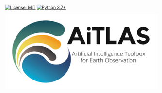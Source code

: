 [![License: MIT](https://img.shields.io/badge/License-MIT-yellow.svg)](https://github.com/a-norcliffe/sonode/blob/master/LICENSE) [![Python 3.7+](https://img.shields.io/badge/python-3.7+-blue.svg)](https://www.python.org/downloads/release/python-370/)

![logo](media/AiTALS_horizontal_gradient_subtitle.png)
